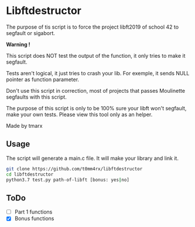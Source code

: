 # Libftdestructor

The purpose of tis script is to force the project libft2019 of school 42 to segfault or sigabort.

**Warning !**

This script does NOT test the output of the function, it only tries to make it segfault.

Tests aren't logical, it just tries to crash your lib. For exemple, it sends NULL pointer as function parameter.

Don't use this script in correction, most of projects that passes Moulinette segfaults with this script.

The purpose of this script is only to be 100% sure your libft won't segfault, make your own tests. Please view this tool only as an helper.

Made by tmarx

## Usage
The script will generate a main.c file. It will make your library and link it.
```sh
git clone https://github.com/t0mm4rx/libftdestructor
cd libftdestructor
python3.7 test.py path-of-libft [bonus: yes|no]
```

## ToDo
- [ ] Part 1 functions
- [x] Bonus functions
